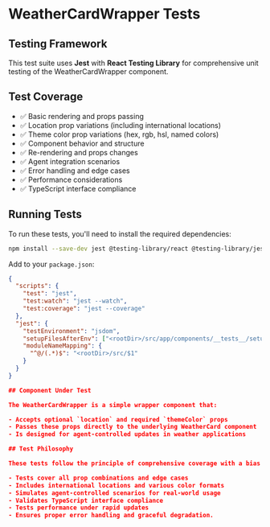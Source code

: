 # WeatherCardWrapper Tests

## Testing Framework

This test suite uses **Jest** with **React Testing Library** for comprehensive unit testing of the WeatherCardWrapper component.

## Test Coverage

- ✅ Basic rendering and props passing
- ✅ Location prop variations (including international locations)
- ✅ Theme color prop variations (hex, rgb, hsl, named colors)
- ✅ Component behavior and structure
- ✅ Re-rendering and props changes
- ✅ Agent integration scenarios
- ✅ Error handling and edge cases
- ✅ Performance considerations
- ✅ TypeScript interface compliance

## Running Tests

To run these tests, you'll need to install the required dependencies:

```bash
npm install --save-dev jest @testing-library/react @testing-library/jest-dom jest-environment-jsdom
```

Add to your `package.json`:

```json
{
  "scripts": {
    "test": "jest",
    "test:watch": "jest --watch",
    "test:coverage": "jest --coverage"
  },
  "jest": {
    "testEnvironment": "jsdom",
    "setupFilesAfterEnv": ["<rootDir>/src/app/components/__tests__/setup.js"],
    "moduleNameMapping": {
      "^@/(.*)$": "<rootDir>/src/$1"
    }
  }
}

## Component Under Test

The WeatherCardWrapper is a simple wrapper component that:

- Accepts optional `location` and required `themeColor` props
- Passes these props directly to the underlying WeatherCard component
- Is designed for agent-controlled updates in weather applications

## Test Philosophy

These tests follow the principle of comprehensive coverage with a bias for action:

- Tests cover all prop combinations and edge cases
- Includes international locations and various color formats
- Simulates agent-controlled scenarios for real-world usage
- Validates TypeScript interface compliance
- Tests performance under rapid updates
- Ensures proper error handling and graceful degradation.
